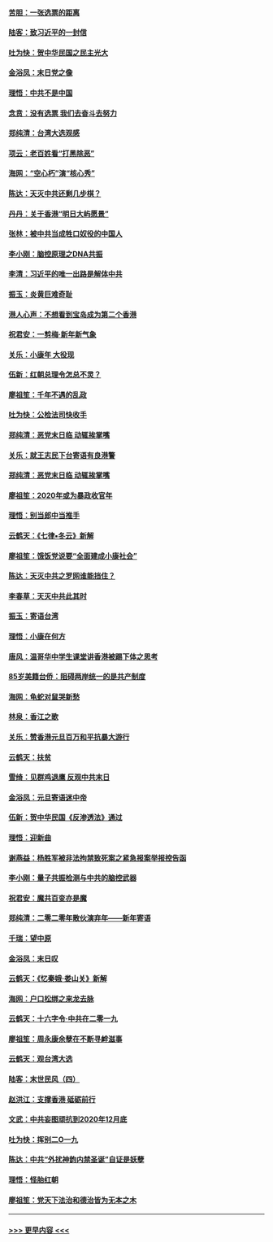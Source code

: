 #### [苦胆：一张选票的距离](../pages/nsc993/n11788914.md?t=01131031) 
#### [陆客：致习近平的一封信](../pages/nsc993/n11788867.md?t=01131031) 
#### [吐为快：贺中华民国之民主光大](../pages/nsc993/n11788618.md?t=01131031) 
#### [金浴凤：末日党之像](../pages/nsc993/n11787475.md?t=01131031) 
#### [理悟：中共不是中国](../pages/nsc993/n11787463.md?t=01131031) 
#### [念贲：没有选票  我们去奋斗去努力](../pages/nsc993/n11787398.md?t=01131031) 
#### [郑纯清：台湾大选观感](../pages/nsc993/n11786210.md?t=01131031) 
#### [项云：老百姓看“打黑除恶”](../pages/nsc993/n11785398.md?t=01131031) 
#### [海网：“空心朽”演“核心秀”](../pages/nsc993/n11783874.md?t=01131031) 
#### [陈达：天灭中共还剩几步棋？](../pages/nsc993/n11783719.md?t=01131031) 
#### [丹丹：关于香港“明日大屿愿景”](../pages/nsc993/n11783273.md?t=01131031) 
#### [张林：被中共当成牲口奴役的中国人](../pages/nsc993/n11782397.md?t=01131031) 
#### [李小刚：脑控原理之DNA共振](../pages/nsc993/n11780962.md?t=01131031) 
#### [李清：习近平的唯一出路是解体中共](../pages/nsc993/n11780866.md?t=01131031) 
#### [振玉：炎黄巨难奇耻](../pages/nsc993/n11779632.md?t=01131031) 
#### [港人心声：不想看到宝岛成为第二个香港](../pages/nsc993/n11778817.md?t=01131031) 
#### [祝君安：一剪梅‧新年新气象](../pages/nsc993/n11776340.md?t=01131031) 
#### [关乐：小康年 大役现](../pages/nsc993/n11774213.md?t=01131031) 
#### [伍新：红朝总理令怎总不灵？](../pages/nsc993/n11770813.md?t=01131031) 
#### [廖祖笙：千年不遇的乱政](../pages/nsc993/n11770373.md?t=01131031) 
#### [吐为快：公检法司快收手](../pages/nsc993/n11770359.md?t=01131031) 
#### [郑纯清：恶党末日临 动辄挨掌嘴](../pages/nsc993/n11769912.md?t=01131031) 
#### [关乐：就王志民下台寄语有良港警](../pages/nsc993/n11769903.md?t=01131031) 
#### [郑纯清：恶党末日临 动辄挨掌嘴](../pages/nsc993/n11769356.md?t=01131031) 
#### [廖祖笙：2020年或为暴政收官年](../pages/nsc993/n11768216.md?t=01131031) 
#### [理悟：别当郎中当推手](../pages/nsc993/n11768243.md?t=01131031) 
#### [云鹤天：《七律▪冬云》新解](../pages/nsc993/n11768204.md?t=01131031) 
#### [廖祖笙：饿饭党说要“全面建成小康社会”](../pages/nsc993/n11767482.md?t=01131031) 
#### [陈达：天灭中共之罗网谁能挡住？](../pages/nsc993/n11767465.md?t=01131031) 
#### [李春草：天灭中共此其时](../pages/nsc993/n11767452.md?t=01131031) 
#### [振玉：寄语台湾](../pages/nsc993/n11767432.md?t=01131031) 
#### [理悟：小康在何方](../pages/nsc993/n11767394.md?t=01131031) 
#### [唐风：温哥华中学生课堂讲香港被踢下体之思考](../pages/nsc993/n11766848.md?t=01131031) 
#### [85岁美籍台侨：阻碍两岸统一的是共产制度](../pages/nsc993/n11765043.md?t=01131031) 
#### [海网：龟蛇对鼠哭新愁](../pages/nsc993/n11764895.md?t=01131031) 
#### [林泉：香江之歌](../pages/nsc993/n11764415.md?t=01131031) 
#### [关乐：赞香港元旦百万和平抗暴大游行](../pages/nsc993/n11764382.md?t=01131031) 
#### [云鹤天：扶贫](../pages/nsc993/n11764245.md?t=01131031) 
#### [雪绮：见群鸡退鹰  反观中共末日](../pages/nsc993/n11762112.md?t=01131031) 
#### [金浴凤：元旦寄语迷中帝](../pages/nsc993/n11761788.md?t=01131031) 
#### [伍新：贺中华民国《反渗透法》通过](../pages/nsc993/n11761994.md?t=01131031) 
#### [理悟：迎新曲](../pages/nsc993/n11761152.md?t=01131031) 
#### [谢燕益：杨胜军被非法拘禁致死案之紧急报案举报控告函](../pages/nsc993/n11756134.md?t=01131031) 
#### [李小刚：量子共振检测与中共的脑控武器](../pages/nsc993/n11754518.md?t=01131031) 
#### [祝君安：魔共百变亦是魔](../pages/nsc993/n11754469.md?t=01131031) 
#### [郑纯清：二零二零年散伙演弃年——新年寄语](../pages/nsc993/n11754195.md?t=01131031) 
#### [千瑞：望中原](../pages/nsc993/n11754159.md?t=01131031) 
#### [金浴凤：末日叹](../pages/nsc993/n11752359.md?t=01131031) 
#### [云鹤天：《忆秦娥‧娄山关》新解](../pages/nsc993/n11752348.md?t=01131031) 
#### [海网：户口松绑之来龙去脉](../pages/nsc993/n11752328.md?t=01131031) 
#### [云鹤天：十六字令‧中共在二零一九](../pages/nsc993/n11752305.md?t=01131031) 
#### [廖祖笙：周永康余孽在不断寻衅滋事](../pages/nsc993/n11751013.md?t=01131031) 
#### [云鹤天：观台湾大选](../pages/nsc993/n11751007.md?t=01131031) 
#### [陆客：末世民风（四）](../pages/nsc993/n11749203.md?t=01131031) 
#### [赵洪江：支撑香港 砥砺前行](../pages/nsc993/n11748482.md?t=01131031) 
#### [文武：中共妄图顽抗到2020年12月底](../pages/nsc993/n11748446.md?t=01131031) 
#### [吐为快：挥别二O一九](../pages/nsc993/n11748411.md?t=01131031) 
#### [陈达：中共“外扰神韵内禁圣诞”自证是妖孽](../pages/nsc993/n11748226.md?t=01131031) 
#### [理悟：怪胎红朝](../pages/nsc993/n11748206.md?t=01131031) 
#### [廖祖笙：党天下法治和德治皆为无本之木](../pages/nsc993/n11748135.md?t=01131031) 

----
#### [ >>> 更早内容 <<< ](../indexes/nsc993-earlier.md)
